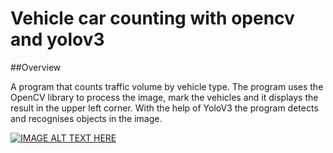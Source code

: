 # Vehicle car counting with opencv and yolov3

##Overview

A program that counts traffic volume by vehicle type. The program uses the OpenCV library to process the image, mark the vehicles and it displays the result in the upper left corner. With the help of YoloV3 the program detects and recognises objects in the image.

[![IMAGE ALT TEXT HERE]([embed.png](https://yt-embed.herokuapp.com/embed?v=QdGdgI1xUeE))](https://www.youtube.com/watch?v=QdGdgI1xUeE)
